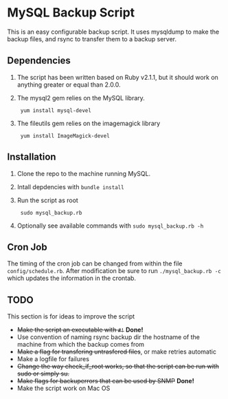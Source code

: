 # MySQL Backup Script
This is an easy configurable backup script. It uses mysqldump to make the backup files, and rsync to transfer them to a
backup server.

## Dependencies
1. The script has been written based on Ruby v2.1.1, but it should work on anything greater or equal than 2.0.0.
2. The mysql2 gem relies on the MySQL library.

        yum install mysql-devel

3. The fileutils gem relies on the imagemagick library

        yum install ImageMagick-devel

## Installation
1. Clone the repo to the machine running MySQL.
2. Intall depdencies with `bundle install`
3. Run the script as root

        sudo mysql_backup.rb

4. Optionally see available commands with `sudo mysql_backup.rb -h`

## Cron Job
The timing of the cron job can be changed from within the file `config/schedule.rb`. After modification be sure to run
`./mysql_backup.rb -c` which updates the information in the crontab.

## TODO
This section is for ideas to improve the script

- ~~Make the script an executable with `#!`~~ **Done!**
- Use convention of naming rsync backup dir the hostname of the machine from which the backup comes from
- ~~Make a flag for transfering untrasfered files~~, or make retries automatic
- Make a logfile for failures
- ~~Change the way check_if_root works, so that the script can be run with sudo or simply su.~~
- ~~Make flags for backuperrors that can be used by SNMP~~ **Done!**
- Make the script work on Mac OS
